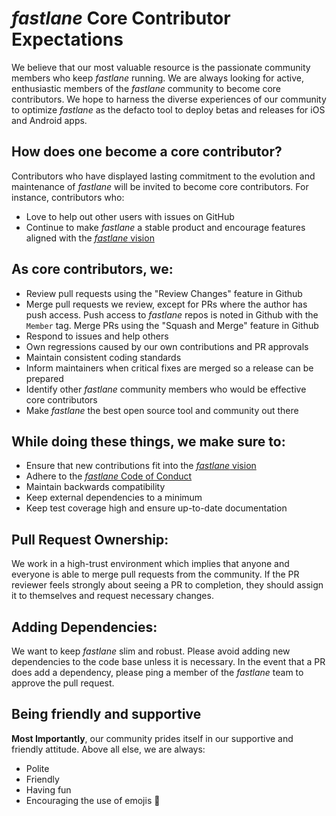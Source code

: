 # _fastlane_ Core Contributor Expectations

We believe that our most valuable resource is the passionate community members who keep _fastlane_ running. We are always looking for active, enthusiastic members of the _fastlane_ community to become core contributors. We hope to harness the diverse experiences of our community to optimize _fastlane_ as the defacto tool to deploy betas and releases for iOS and Android apps.

## How does one become a core contributor?
Contributors who have displayed lasting commitment to the evolution and maintenance of _fastlane_ will be invited to become core contributors. For instance, contributors who:
- Love to help out other users with issues on GitHub
- Continue to make _fastlane_ a stable product and encourage features aligned with the [_fastlane_ vision](https://github.com/fastlane/fastlane/blob/master/VISION.md)


## As core contributors, we:
- Review pull requests using the "Review Changes" feature in Github
- Merge pull requests we review, except for PRs where the author has push access. Push access to _fastlane_ repos is noted in Github with the `Member` tag. Merge PRs using the "Squash and Merge" feature in Github
- Respond to issues and help others
- Own regressions caused by our own contributions and PR approvals
- Maintain consistent coding standards
- Inform maintainers when critical fixes are merged so a release can be prepared
- Identify other _fastlane_ community members who would be effective core contributors
- Make _fastlane_ the best open source tool and community out there


## While doing these things, we make sure to:
- Ensure that new contributions fit into the [_fastlane_ vision](https://github.com/fastlane/fastlane/blob/master/VISION.md)
- Adhere to the [_fastlane_ Code of Conduct](https://github.com/fastlane/fastlane/blob/master/CODE_OF_CONDUCT.md)
- Maintain backwards compatibility
- Keep external dependencies to a minimum
- Keep test coverage high and ensure up-to-date documentation

## Pull Request Ownership:
We work in a high-trust environment which implies that anyone and everyone is able to merge pull requests from the community. If the PR reviewer feels strongly about seeing a PR to completion, they should assign it to themselves and request necessary changes.

## Adding Dependencies:
We want to keep _fastlane_ slim and robust. Please avoid adding new dependencies to the code base unless it is necessary. In the event that a PR does add a dependency, please ping a member of the _fastlane_ team to approve the pull request.

## Being friendly and supportive

__Most Importantly__, our community prides itself in our supportive and friendly attitude. Above all else, we are always:

- Polite
- Friendly
- Having fun
- Encouraging the use of emojis 🚀
